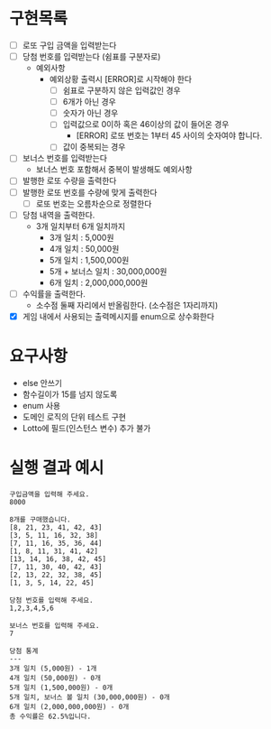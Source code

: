 # 구현목록

- [ ] 로또 구입 금액을 입력받는다
- [ ] 당첨 번호를 입력받는다 (쉼표를 구분자로)
  - 예외사항
    - 예외상황 출력시 [ERROR]로 시작해야 한다
      - [ ] 쉼표로 구분하지 않은 입력값인 경우
      - [ ] 6개가 아닌 경우
      - [ ] 숫자가 아닌 경우
      - [ ] 입력값으로 0이하 혹은 46이상의 값이 들어온 경우
        - [ERROR] 로또 번호는 1부터 45 사이의 숫자여야 합니다.
      - [ ] 값이 중복되는 경우
- [ ] 보너스 번호를 입력받는다
  - 보너스 번호 포함해서 중복이 발생해도 예외사항
- [ ] 발행한 로또 수량을 출력한다
- [ ] 발행한 로또 번호를 수량에 맞게 출력한다
  - [ ] 로또 번호는 오름차순으로 정렬한다
- [ ] 당첨 내역을 출력한다.
  - 3개 일치부터 6개 일치까지
    - 3개 일치 : 5,000원
    - 4개 일치 : 50,000원
    - 5개 일치 : 1,500,000원
    - 5개 + 보너스 일치 : 30,000,000원
    - 6개 일치 : 2,000,000,000원
- [ ] 수익률을 출력한다.
  - 소수점 둘째 자리에서 반올림한다. (소수점은 1자리까지)
- [x] 게임 내에서 사용되는 출력메시지를 enum으로 상수화한다
# 요구사항
- else 안쓰기
- 함수길이가 15를 넘지 않도록
- enum 사용
- 도메인 로직의 단위 테스트 구현
- Lotto에 필드(인스턴스 변수) 추가 불가

# 실행 결과 예시
```
구입금액을 입력해 주세요.
8000

8개를 구매했습니다.
[8, 21, 23, 41, 42, 43] 
[3, 5, 11, 16, 32, 38] 
[7, 11, 16, 35, 36, 44] 
[1, 8, 11, 31, 41, 42] 
[13, 14, 16, 38, 42, 45] 
[7, 11, 30, 40, 42, 43] 
[2, 13, 22, 32, 38, 45] 
[1, 3, 5, 14, 22, 45]

당첨 번호를 입력해 주세요.
1,2,3,4,5,6

보너스 번호를 입력해 주세요.
7

당첨 통계
---
3개 일치 (5,000원) - 1개
4개 일치 (50,000원) - 0개
5개 일치 (1,500,000원) - 0개
5개 일치, 보너스 볼 일치 (30,000,000원) - 0개
6개 일치 (2,000,000,000원) - 0개
총 수익률은 62.5%입니다.
```

